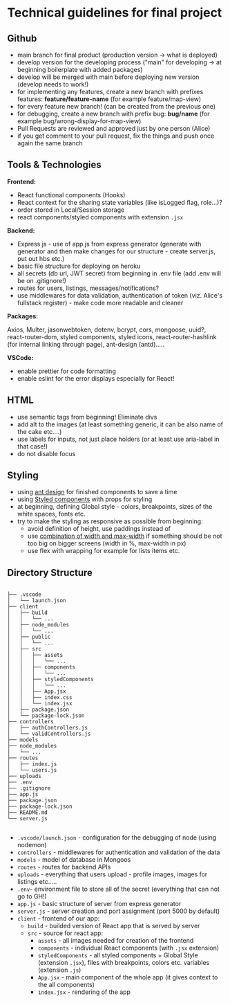 # Technical guidelines for final project

## Github

- main branch for final product (production version -> what is deployed)
- develop version for the developing process ("main" for developing -> at beginning boilerplate with added packages)
- develop will be merged with main before deploying new version (develop needs to work!)
- for implementing any features, create a new branch with prefixes features: **feature/feature-name** (for example feature/map-view)
- for every feature new branch! (can be created from the previous one)
- for debugging, create a new branch with prefix bug: **bug/name** (for example bug/wrong-display-for-map-view)
- Pull Requests are reviewed and approved just by one person (Alice)
- if you get comment to your pull request, fix the things and push once again the same branch

## Tools & Technologies

**Frontend:**

- React functional components (Hooks)
- React context for the sharing state variables (like isLogged flag, role...)?
- order stored in Local/Session storage
- react components/styled components with extension `.jsx`

**Backend:**

- Express.js - use of app.js from express generator (generate with generator and then make changes for our structure - create server.js, put out hbs etc.)
- basic file structure for deploying on heroku
- all secrets (db url, JWT secret) from beginning in .env file (add .env will be on .gitignore!)
- routes for users, listings, messages/notifications?
- use middlewares for data validation, authentication of token (viz. Alice's fullstack register) - make code more readable and cleaner

**Packages:**

Axios, Multer, jasonwebtoken, dotenv, bcrypt, cors, mongoose, uuid?, react-router-dom, styled components, styled icons, react-router-hashlink (for internal linking through page), ant-design (antd).....

**VSCode:**

- enable prettier for code formatting
- enable eslint for the error displays especially for React!

## HTML

- use semantic tags from beginning! Eliminate divs
- add alt to the images (at least something generic, it can be also name of the cake etc....)
- use labels for inputs, not just place holders (or at least use aria-label in that case!)
- do not disable focus

## Styling

- using [ant design](https://ant.design/components/overview/) for finished components to save a time
- using [Styled components](https://styled-components.com/) with props for styling
- at beginning, defining Global style - colors, breakpoints, sizes of the white spaces, fonts etc.
- try to make the styling as responsive as possible from beginning:
  - avoid definition of height, use paddings instead of
  - use [combination of width and max-width](https://blog.prototypr.io/what-even-is-the-difference-between-width-and-max-width-8f37b282c7f1) if something should be not too big on bigger screens (width in %, max-width in px)
  - use flex with wrapping for example for lists items etc.

## Directory Structure

```

├── .vscode
│   └── launch.json
├── client
│   ├── build
│   │   └── ...
│   ├── node_modules
│   │   └── ...
│   ├── public
│   │   └── ...
│   ├── src
│   │   ├── assets
│   │   │   └── ...
│   │   ├── components
│   │   │   └── ...
│   │   ├── styledComponents
│   │   │   └── ...
│   │   ├── App.jsx
│   │   ├── index.css
│   │   └── index.jsx
│   ├── package.json
│   └── package-lock.json
├── controllers
│   ├── authControllers.js
│   └── validControllers.js
├── models
├── node_modules
│   └── ...
├── routes
│   ├── index.js
│   └── users.js
├── uploads
├── .env
├── .gitignore
├── app.js
├── package.json
├── package-lock.json
├── README.md
└── server.js


```

- `.vscode/launch.json` - configuration for the debugging of node (using nodemon)
- `controllers` - middlewares for authentication and validation of the data
- `models` - model of database in Mongoos
- `routes` - routes for backend APIs
- `uploads` - everything that users upload - profile images, images for listings etc.....
- `.env`- environment file to store all of the secret (everything that can not go to GH!)
- `app.js` - basic structure of server from express generator
- `server.js` - server creation and port assignment (port 5000 by default)
- `client` - frontend of our app:
  - `build` - builded version of React app that is served by server
  - `src` - source for react app:
    - `assets` - all images needed for creation of the frontend
    - `components` - individual React components (with `.jsx` extension)
    - `styledComponents` - all styled components + Global Style (extension `.jsx`), files with breakpoints, colors etc. variables (extension `.js`)
    - `App.jsx` - main component of the whole app (it gives context to the all components)
    - `index.jsx` - rendering of the app
